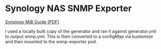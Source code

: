# Synology NAS SNMP Exporter

[Synology MiB Guide (PDF)](https://global.synologydownload.com/download/Document/Software/DeveloperGuide/Firmware/DSM/All/enu/Synology_DiskStation_MIB_Guide.pdf)

I used a locally built copy of the generator and ran it against generator.yml to output snmp.yml. This is then converted to a configMap via kustomize and then mounted to the snmp-exporter pod.
